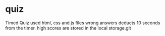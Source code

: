 # quiz
Timed Quiz
used html, css and js files
wrong answers deducts 10 seconds from the timer.
high scores are stored in the local storage.git